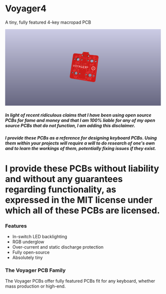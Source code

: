 # Voyager4
A tiny, fully featured 4-key macropad PCB

![Render](https://github.com/ai03-2725/Voyager4/blob/master/Render/Front.png)

##### In light of recent ridiculous claims that I have been using open source PCBs for fame and money and that I am 100% liable for any of my open source PCBs that do not function, I am adding this disclaimer.
##### I provide these PCBs as a reference for designing keyboard PCBs. Using them within your projects will require a will to do research of one's own and to learn the workings of them, potentially fixing issues if they exist.
# I provide these PCBs without liability and without any guarantees regarding functionality, as expressed in the MIT license under which all of these PCBs are licensed.

### Features
* In-switch LED backlighting
* RGB underglow
* Over-current and static discharge protection
* Fully open-source
* Absolutely tiny

### The Voyager PCB Family
The Voyager PCBs offer fully featured PCBs fit for any keyboard, whether mass production or high-end.
